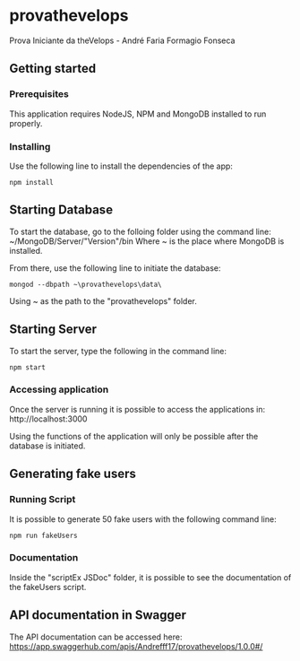 # provathevelops
Prova Iniciante da theVelops - André Faria Formagio Fonseca

## Getting started

### Prerequisites

This application requires NodeJS, NPM and MongoDB installed to run properly.

### Installing

Use the following line to install the dependencies of the app:
```
npm install
```

## Starting Database

To start  the database, go to the folloing folder using the command line:
~/MongoDB/Server/"Version"/bin
Where ~ is the place where MongoDB is installed.

From there, use the following line to initiate the database:
```
mongod --dbpath ~\provathevelops\data\
```
Using ~ as the path to the "provathevelops" folder.

## Starting Server

To start the server, type the following in the command line:
```
npm start
```

### Accessing application

Once the server is running it is possible to access the applications in:
http://localhost:3000

Using the functions of the application will only be possible after the database is initiated.

## Generating fake users

### Running Script
It is possible to generate 50 fake users with the following command line:
```
npm run fakeUsers
```

### Documentation
Inside the "scriptEx JSDoc" folder, it is possible to see the documentation of the fakeUsers script.

## API documentation in Swagger
The API documentation can be accessed here:
https://app.swaggerhub.com/apis/Andrefff17/provathevelops/1.0.0#/
